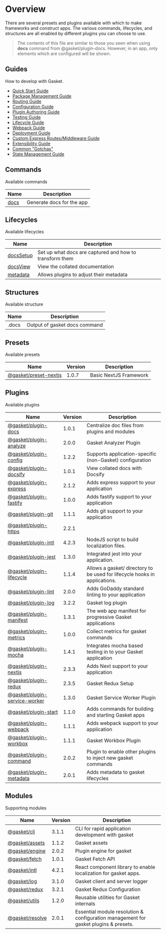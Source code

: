 # Overview

There are several presets and plugins available with which to make frameworks
and construct apps. The various commands, lifecycles, and structures are all
enabled by different plugins you can choose to use.

> The contents of this file are similar to those you seen when using **docs**
> command from @gasket/plugin-docs. However, in an app, only elements which are
> configured will be shown.

## Guides

How to develop with Gasket.

- [Quick Start Guide]
- [Package Management Guide]
- [Routing Guide]
- [Configuration Guide]
- [Plugin Authoring Guide]
- [Testing Guide]
- [Lifecycle Guide]
- [Webpack Guide]
- [Deployment Guide]
- [Custom Express Routes/Middleware Guide]
- [Extensibility Guide]
- [Common "Gotchas"]
- [State Management Guide]

<!-- START GENERATED -->

<!-- generated by `gasket docs` -->

## Commands

Available commands

| Name   | Description               |
| ------ | ------------------------- |
| [docs] | Generate docs for the app |

## Lifecycles

Available lifecycles

| Name        | Description                                             |
| ----------- | ------------------------------------------------------- |
| [docsSetup] | Set up what docs are captured and how to transform them |
| [docsView]  | View the collated documentation                         |
| [metadata]  | Allows plugins to adjust their metadata                 |

## Structures

Available structure

| Name  | Description                   |
| ----- | ----------------------------- |
| .docs | Output of gasket docs command |

## Presets

Available presets

| Name                    | Version | Description            |
| ----------------------- | ------- | ---------------------- |
| [@gasket/preset-nextjs] | 1.0.7   | Basic NextJS Framework |

## Plugins

Available plugins

| Name                            | Version | Description                                                                |
| ------------------------------- | ------- | -------------------------------------------------------------------------- |
| [@gasket/plugin-docs]           | 1.0.1   | Centralize doc files from plugins and modules                              |
| [@gasket/plugin-analyze]        | 2.0.0   | Gasket Analyzer Plugin                                                     |
| [@gasket/plugin-config]         | 1.2.2   | Supports application-specific (non-Gasket) configuration                   |
| [@gasket/plugin-docsify]        | 1.0.1   | View collated docs with Docsify                                            |
| [@gasket/plugin-express]        | 2.1.2   | Adds express support to your application                                   |
| [@gasket/plugin-fastify]        | 1.0.0   | Adds fastify support to your application                                   |
| [@gasket/plugin-git]            | 1.1.1   | Adds git support to your application                                       |
| [@gasket/plugin-https]          | 2.2.1   |                                                                            |
| [@gasket/plugin-intl]           | 4.2.3   | NodeJS script to build localization files.                                 |
| [@gasket/plugin-jest]           | 1.3.0   | Integrated jest into your application.                                     |
| [@gasket/plugin-lifecycle]      | 1.1.4   | Allows a gasket/ directory to be used for lifecycle hooks in applications. |
| [@gasket/plugin-lint]           | 2.0.0   | Adds GoDaddy standard linting to your application                          |
| [@gasket/plugin-log]            | 3.2.2   | Gasket log plugin                                                          |
| [@gasket/plugin-manifest]       | 1.3.1   | The web app manifest for progressive Gasket applications                   |
| [@gasket/plugin-metrics]        | 1.0.0   | Collect metrics for gasket commands                                        |
| [@gasket/plugin-mocha]          | 1.4.1   | Integrates mocha based testing in to your Gasket application               |
| [@gasket/plugin-nextjs]         | 2.3.3   | Adds Next support to your application                                      |
| [@gasket/plugin-redux]          | 2.3.5   | Gasket Redux Setup                                                         |
| [@gasket/plugin-service-worker] | 1.3.0   | Gasket Service Worker Plugin                                               |
| [@gasket/plugin-start]          | 1.1.0   | Adds commands for building and starting Gasket apps                        |
| [@gasket/plugin-webpack]        | 1.1.1   | Adds webpack support to your application                                   |
| [@gasket/plugin-workbox]        | 1.1.1   | Gasket Workbox Plugin                                                      |
| [@gasket/plugin-command]        | 2.0.2   | Plugin to enable other plugins to inject new gasket commands               |
| [@gasket/plugin-metadata]       | 2.0.1   | Adds metadata to gasket lifecycles                                         |

## Modules

Supporting modules

| Name              | Version | Description                                                                          |
| ----------------- | ------- | ------------------------------------------------------------------------------------ |
| [@gasket/cli]     | 3.1.1   | CLI for rapid application development with gasket                                    |
| [@gasket/assets]  | 1.1.2   | Gasket assets                                                                        |
| [@gasket/engine]  | 2.0.2   | Plugin engine for gasket                                                             |
| [@gasket/fetch]   | 1.0.1   | Gasket Fetch API                                                                     |
| [@gasket/intl]    | 4.2.1   | React component library to enable localization for gasket apps.                      |
| [@gasket/log]     | 3.1.0   | Gasket client and server logger                                                      |
| [@gasket/redux]   | 3.2.1   | Gasket Redux Configuration                                                           |
| [@gasket/utils]   | 1.2.0   | Reusable utilities for Gasket internals                                              |
| [@gasket/resolve] | 2.0.1   | Essential module resolution & configuration management for gasket plugins & presets. |

<!-- LINKS -->

[docs]:/packages/gasket-plugin-docs/README.md#commands
[docsSetup]:/packages/gasket-plugin-docs/README.md#docsSetup
[docsView]:/packages/gasket-plugin-docs/README.md#docsView
[metadata]:/packages/gasket-plugin-metadata/README.md#metadata
[@gasket/preset-nextjs]:/packages/gasket-preset-nextjs/README.md
[@gasket/plugin-docs]:/packages/gasket-plugin-docs/README.md
[@gasket/plugin-analyze]:/packages/gasket-plugin-analyze/README.md
[@gasket/plugin-config]:/packages/gasket-plugin-config/README.md
[@gasket/plugin-docsify]:/packages/gasket-plugin-docsify/README.md
[@gasket/plugin-express]:/packages/gasket-plugin-express/README.md
[@gasket/plugin-fastify]:/packages/gasket-plugin-fastify/README.md
[@gasket/plugin-git]:/packages/gasket-plugin-git/README.md
[@gasket/plugin-https]:/packages/gasket-plugin-https/README.md
[@gasket/plugin-intl]:/packages/gasket-plugin-intl/README.md
[@gasket/plugin-jest]:/packages/gasket-plugin-jest/README.md
[@gasket/plugin-lifecycle]:/packages/gasket-plugin-lifecycle/README.md
[@gasket/plugin-lint]:/packages/gasket-plugin-lint/README.md
[@gasket/plugin-log]:/packages/gasket-plugin-log/README.md
[@gasket/plugin-manifest]:/packages/gasket-plugin-manifest/README.md
[@gasket/plugin-metrics]:/packages/gasket-plugin-metrics/README.md
[@gasket/plugin-mocha]:/packages/gasket-plugin-mocha/README.md
[@gasket/plugin-nextjs]:/packages/gasket-plugin-nextjs/README.md
[@gasket/plugin-redux]:/packages/gasket-plugin-redux/README.md
[@gasket/plugin-service-worker]:/packages/gasket-plugin-service-worker/README.md
[@gasket/plugin-start]:/packages/gasket-plugin-start/README.md
[@gasket/plugin-webpack]:/packages/gasket-plugin-webpack/README.md
[@gasket/plugin-workbox]:/packages/gasket-plugin-workbox/README.md
[@gasket/plugin-command]:/packages/gasket-plugin-command/README.md
[@gasket/plugin-metadata]:/packages/gasket-plugin-metadata/README.md
[@gasket/cli]:/packages/gasket-cli/README.md
[@gasket/assets]:/packages/gasket-assets/README.md
[@gasket/engine]:/packages/gasket-engine/README.md
[@gasket/fetch]:/packages/gasket-fetch/README.md
[@gasket/intl]:/packages/gasket-intl/README.md
[@gasket/log]:/packages/gasket-log/README.md
[@gasket/redux]:/packages/gasket-redux/README.md
[@gasket/utils]:/packages/gasket-utils/README.md
[@gasket/resolve]:/packages/gasket-resolve/README.md
<!-- END GENERATED -->

[Configuration Guide]: guides/configuration.md
[Plugin Authoring Guide]: guides/plugins.md
[Package Management Guide]: guides/package-management.md
[Testing Guide]: guides/testing.md
[Webpack Guide]: guides/webpack.md
[Extensibility Guide]: guides/extensibility.md
[Deployment Guide]: guides/deployment.md
[Lifecycle Guide]: guides/lifecycles.md
[Custom Express Routes/Middleware Guide]: guides/express.md
[Routing Guide]: guides/routing.md
[State Management Guide]: guides/state-management.md
[Common "Gotchas"]: guides/gotchas.md
[Quick Start Guide]: guides/quick-start.md

